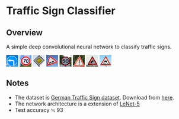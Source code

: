 # Traffic Sign Classifier

## Overview

A simple deep convolutional neural network to classify traffic signs.

[//]: # (Image References)

[image1]: ./test-images/turn-left-ahead.jpg "Traffic Sign 1"
[image2]: ./test-images/speed-limit-70.jpg "Traffic Sign 2"
[image3]: ./test-images/priority-road.jpg "Traffic Sign 3"
[image4]: ./test-images/bumpy-road.jpg "Traffic Sign 4"
[image5]: ./test-images/speed-limit-50.jpg "Traffic Sign 5"
[image6]: ./test-images/general-caution.jpg "Traffic Sign 6"
[image7]: ./test-images/double-curve.jpg "Traffic Sign 7"
[image8]: ./test-images/slippery-road.jpg "Traffic Sign 8"

![alt text][image1] ![alt text][image2] ![alt text][image3]
![alt text][image4] ![alt text][image5] ![alt text][image6]
![alt text][image7] ![alt text][image8]

## Notes

 * The dataset is [German Traffic Sign dataset](http://benchmark.ini.rub.de/?section=gtsrb&subsection=dataset). Download from [here](https://d17h27t6h515a5.cloudfront.net/topher/2016/November/581faac4_traffic-signs-data/traffic-signs-data.zip).
 * The network architecture is a extension of [LeNet-5](http://yann.lecun.com/exdb/lenet/)
 * Test accuracy ≒ 93
 
